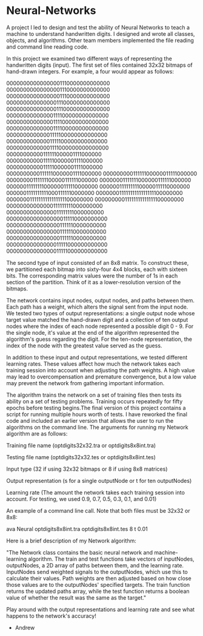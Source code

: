 # Neural-Networks

A project I led to design and test the ability of Neural Networks to teach a machine to understand handwritten digits. I designed and wrote all classes, objects, and algorithms. Other team members implemented the file reading and command line reading code.

In this project we examined two different ways of representing the handwritten digits (input). The first set of files contained 32x32 bitmaps of hand-drawn integers. For example, a four would appear as follows: 

0000000000000000111000000000000000000000000000001110000000000000000000000000000011100000000000000000000000000001110000000000000000000000000000011100000000000000000000000000001111000000000000000000000000000011110000000000000000000000000000111100000000000000000000000000011111000000000000000000000000000111110000000000000000000000000001111000000000000000000000000001111110000011110000000000000000011111000000111100000000000000000111110000001111000000000000000011111100000011110000000000000001111110000001111100000000000000111111100000111111000000000000011111110000001111110000000000001111111100000011111000000000000011111111100000111110000000000000111111111100011111100000000000000111111111111111110000000000000001111111111111111100000000000000000111111111111111000000000000000000000011111111100000000000000000000000011111111000000000000000000000000001111100000000000000000000000000111111000000000000000000000000001111110000000000000000000000000011111100000000000000000000000001111100000000000000000000000000011111000000000000

The second type of input consisted of an 8x8 matrix. To construct these, we partitioned each bitmap into sixty-four 4x4 blocks, each with sixteen bits. The corresponding matrix values were the number of 1s in each section of the partition. Think of it as a lower-resolution version of the bitmaps.

The network contains input nodes, output nodes, and paths between them. Each path has a weight, which alters the signal sent from the input node. We tested two types of output representations: a single output node whose target value matched the hand-drawn digit and a collection of ten output nodes where the index of each node represented a possible digit 0 - 9. For the single node, it's value at the end of the algorithm represented the algorithm's guess regarding the digit. For the ten-node representation, the index of the node with the greatest value served as the guess.

In addition to these input and output representations, we tested different learning rates. These values affect how much the network takes each training session into account when adjusting the path weights. A high value may lead to overcompensation and premature convergence, but a low value may prevent the network from gathering important information.

The algorithm trains the network on a set of training files then tests its ability on a set of testing problems. Training occurs repeatedly for fifty epochs before testing begins.The final version of this project contains a script for running multiple hours worth of tests. I have reworked the final code and included an earlier version that allows the user to run the algorithms on the command line. The arguments for running my Network algorithm are as follows:

Training file name      (optdigits32x32.tra or optdigits8x8int.tra)

Testing file name       (optdigits32x32.tes or optdigits8x8int.tes)

Input type 	            (32 if using 32x32 bitmaps or 8 if using 8x8 matrices)

Output representation   (s for a single outputNode or t for ten outputNodes)

Learning rate 			(The amount the network takes each training session into account. For testing, we used 0.9, 0.7, 0.5, 0.3, 0.1, and 0.01)
						
An example of a command line call. Note that both files must be 32x32 or 8x8:

ava Neural optdigits8x8int.tra optdigits8x8int.tes 8 t 0.01

Here is a brief description of my Network algorithm:

"The Network class contains the basic neural network and machine-learning algorithm. The train and test functions take vectors of inputNodes, outputNodes, a 2D array of paths between them, and the learning rate. InputNodes send weighted signals to the outputNodes, which use this to calculate their values. Path weights are then adjusted based on how close those values are to the outputNodes' specified targets. The train function returns the updated paths array, while the test function returns a boolean value of whether the result was the same as the target."

Play around with the output representations and learning rate and see what happens to the network's accuracy!

- Andrew
						
